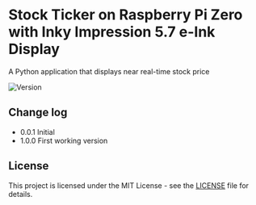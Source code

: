 # Stock Ticker on Raspberry Pi Zero with Inky Impression 5.7 e-Ink Display

A Python application that displays near real-time stock price

![Version](https://img.shields.io/badge/version-1.0.0-green.svg)

## Change log
- 0.0.1 Initial
- 1.0.0 First working version

## License

This project is licensed under the MIT License - see the [LICENSE](LICENSE) file for details.